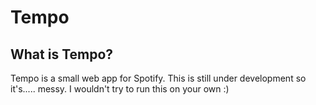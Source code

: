# Tempo

## What is Tempo?

Tempo is a small web app for Spotify. This is still under development so it's..... messy. I wouldn't try to run this on your own :)
